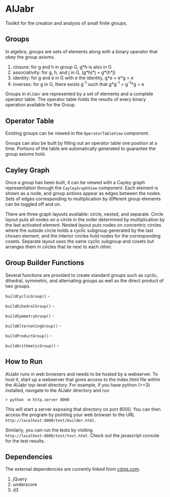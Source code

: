 AlJabr
======

Toolkit for the creation and analysis of small finite groups.


Groups
------

In algebra, groups are sets of elements along with a binary operator that obey
the group axioms.

1. closure: for g and h in group G, g\*h is also in G
2. associativity: for g, h, and j in G, (g\*h)\*j = g\*(h\*j)
3. identity: for g and e in G with e the identity, g\*e = e\*g = e
4. inverses: for g in G, there exists g<sup>-1</sup> such that g\*g<sup>-1</sup> = g<sup>-1</sup>\*g = e

Groups in `AlJabr` are represented by a set of elements and a complete operator table.  The operator table holds the results of every binary operation available for the Group.


Operator Table
--------------

Existing groups can be viewed in the `OperatorTableView` component.

Groups can also be built by filling out an operator table one position at a time.  Portions of the table are automatically generated to guarantee the group axioms hold.


Cayley Graph
------------

Once a group has been built, it can be viewed with a Cayley graph representation through the `CayleyGraphView` component.  Each element is shown as a node, and group actions appear as edges between the nodes.  Sets of edges corresponding to multiplication by different group elements can be toggled off and on.

There are three graph layouts available: circle, nested, and separate.  Circle layout puts all nodes on a circle in the order determined by multiplication by the last activated element.  Nested layout puts nodes on concentric circles where the outside circle holds a cyclic subgroup generated by the last chosen element, and the interior circles hold nodes for the corresponding cosets.  Separate layout uses the same cyclic subgroup and cosets but arranges them in circles that lie next to each other.


Group Builder Functions
-----------------------

Several functions are provided to create standard groups such as cyclic, dihedral, symmetric, and alternating groups as well as the direct product of two groups.

`buildCyclicGroup()` -

`buildDihedralGroup()` -

`buildSymmetryGroup()` -

`buildAlternatingGroup()` -

`buildProductGroup()` -

`buildArithmeticGroup()` -


How to Run
----------

AlJabr runs in web browsers and needs to be hosted by a webserver.  To host it, start up a webserver that gives access to the index.html file within the AlJabr top-level directory.  For example, if you have python (>=3) installed, navigate to the AlJabr directory and run

```
> python -m http.server 8000
```

This will start a server exposing that directory on port 8000.  You can then access the program by pointing your web browser to the URL `http://localhost:8000/test/builder.html`.

Similarly, you can run the tests by visiting `http://localhost:8000/test/test.html`.  Check out the javascript console for the test results.


Dependencies
------------

The external dependencies are currently linked from [cdnjs.com](https://cdnjs.com).

1. jQuery
2. underscore
3. d3
